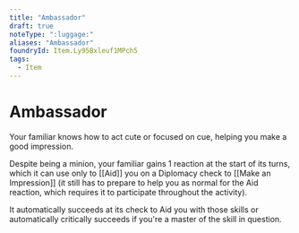```yaml
---
title: "Ambassador"
draft: true
noteType: ":luggage:"
aliases: "Ambassador"
foundryId: Item.Ly95Bxleuf1MPch5
tags:
  - Item
---
```


# Ambassador

Your familiar knows how to act cute or focused on cue, helping you make a good impression.

Despite being a minion, your familiar gains 1 reaction at the start of its turns, which it can use only to [[Aid]] you on a Diplomacy check to [[Make an Impression]] (it still has to prepare to help you as normal for the Aid reaction, which requires it to participate throughout the activity).

It automatically succeeds at its check to Aid you with those skills or automatically critically succeeds if you're a master of the skill in question.
